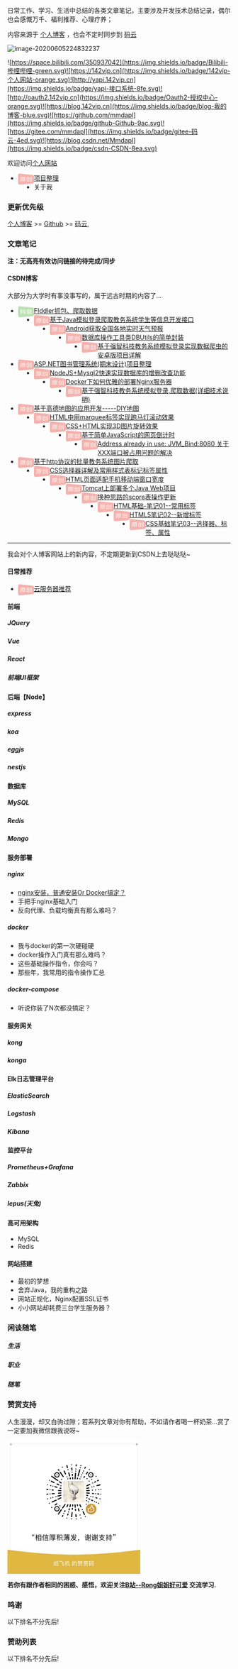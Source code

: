 
日常工作、学习、生活中总结的各类文章笔记，主要涉及开发技术总结记录，偶尔也会感慨万千、福利推荐、心理疗养；

内容来源于 [个人博客]([http://blog.142vip.cn/) ，也会不定时同步到 [码云](https://gitee.com/mmdapl)

![image-20200605224832237](C:\Users\Taylor\Desktop\github\article-notes\img\image-20200605224832237.png)

![https://space.bilibili.com/350937042](https://img.shields.io/badge/Bilibili-哔哩哔哩-green.svg)![https://142vip.cn](https://img.shields.io/badge/142vip-个人网站-orange.svg)![http://yapi.142vip.cn](https://img.shields.io/badge/yapi-接口系统-8fe.svg)![http://oauth2.142vip.cn](https://img.shields.io/badge/Oauth2-授权中心-orange.svg)![https://blog.142vip.cn](https://img.shields.io/badge/blog-我的博客-blue.svg)![https://github.com/mmdapl](https://img.shields.io/badge/github-Github-9ac.svg)![https://gitee.com/mmdapl](https://img.shields.io/badge/gitee-码云-4ed.svg)![https://blog.csdn.net/Mmdapl](https://img.shields.io/badge/csdn-CSDN-8ea.svg)


欢迎访问[个人网站](http://www.142vip.cn/) 

- <img src="img/original.png" width="36" height="26" align="left" />[项目整理](http://blog.142vip.cn/s/projects)
- 关于我

### 更新优先级

[个人博客]([http://blog.142vip.cn](http://blog.142vip.cn/)) >= [Github](https://github.com/mmdapl) >= [码云](https://gitee.com/mmdapl),

### 文章笔记

**注：无高亮有效访问链接的待完成/同步**

#### CSDN博客

大部分为大学时有事没事写的，属于远古时期的内容了...

- <img src="img/reprint.png" width="36" height="26" align="left" />[FIddler抓包、爬取数据](https://blog.csdn.net/Mmdapl/article/details/79133779)
- <img src="img/original.png" width="36" height="26" align="left" /> [基于Java模拟登录爬取教务系统学生等信息开发接口](https://blog.csdn.net/Mmdapl/article/details/83514722)
- <img src="img/original.png" width="36" height="26" align="left" />[Android获取全国各地实时天气预报](https://blog.csdn.net/Mmdapl/article/details/80758702)
- <img src="img/original.png" width="36" height="26" align="left" />[数据库操作工具类DBUtils的简单封装](https://blog.csdn.net/Mmdapl/article/details/80779380)
- <img src="img/original.png" width="36" height="26" align="left" /> [基于强智科技教务系统模拟登录实现数据爬虫的安卓版项目详解](https://blog.csdn.net/Mmdapl/article/details/80787391)
- <img src="img/original.png" width="36" height="26" align="left" /> [ASP.NET图书管理系统(期末设计)项目整理](https://blog.csdn.net/Mmdapl/article/details/80855172)
- <img src="img/original.png" width="36" height="26" align="left" /> [NodeJS+Mysql2快速实现数据库的增删改查功能](https://blog.csdn.net/Mmdapl/article/details/100926588)
- <img src="img/original.png" width="36" height="26" align="left" /> [Docker下如何优雅的部署Nginx服务器](https://blog.csdn.net/Mmdapl/article/details/105521223)
- <img src="img/original.png" width="36" height="26" align="left" /> [基于强智科技教务系统模拟登录,爬取数据(详细技术说明)](https://blog.csdn.net/Mmdapl/article/details/80373126)
- <img src="img/original.png" width="36" height="26" align="left" /> [基于高德地图的应用开发-----DIY地图](https://blog.csdn.net/Mmdapl/article/details/78793419)
- <img src="img/original.png" width="36" height="26" align="left" /> [HTML中用marquee标签实现跑马灯滚动效果](https://blog.csdn.net/Mmdapl/article/details/78827570)
- <img src="img/original.png" width="36" height="26" align="left" /> [CSS+HTML实现3D图片旋转效果](https://blog.csdn.net/Mmdapl/article/details/78882684)
- <img src="img/original.png" width="36" height="26" align="left" /> [基于简单JavaScript的网页倒计时](https://blog.csdn.net/Mmdapl/article/details/78888169)
- [<img src="img/original.png" width="36" height="26" align="left" /> Address already in use: JVM_Bind:8080 关于XXX端口被占用问题的解决](https://blog.csdn.net/Mmdapl/article/details/78892233)
-  <img src="img/original.png" width="36" height="26" align="left" />[基于http协议的批量教务系统图片爬取](https://blog.csdn.net/Mmdapl/article/details/79156774)
- <img src="img/original.png" width="36" height="26" align="left" /> [CSS选择器详解及常用样式表标记标签属性](https://blog.csdn.net/Mmdapl/article/details/79589156)
- <img src="img/original.png" width="36" height="26" align="left" />[HTML页面适配手机移动端窗口宽度](https://blog.csdn.net/Mmdapl/article/details/79646998)
- <img src="img/original.png" width="36" height="26" align="left" />[Tomcat上部署多个Java Web项目](https://blog.csdn.net/Mmdapl/article/details/80149809)
- <img src="img/original.png" width="36" height="26" align="left" />[换种思路的score表操作更新](https://blog.csdn.net/Mmdapl/article/details/80288861)
- <img src="img/original.png" width="36" height="26" align="left" />[HTML基础-笔记01--常用标签](https://blog.csdn.net/Mmdapl/article/details/79589671)
- <img src="img/original.png" width="36" height="26" align="left" />[HTML5笔记02--新增标签](https://blog.csdn.net/Mmdapl/article/details/79589695)
- <img src="img/original.png" width="36" height="26" align="left" /> [CSS基础笔记03--选择器、标签、属性](https://blog.csdn.net/Mmdapl/article/details/79598302)

---------

我会对个人博客网站上的新内容，不定期更新到CSDN上去哒哒哒~


#### 日常推荐

- <img src="img/original.png" width="36" height="26" align="left" /> [云服务器推荐](server-introduce.md)

#### 前端

##### JQuery

##### Vue

##### React

##### 前端UI框架

#### 后端【Node】

##### express

##### koa

##### eggjs

##### nestjs

#### 数据库

##### MySQL

##### Redis

##### Mongo

#### 服务部署

##### nginx

- [nginx安装，普通安装Or Docker搞定？]([https://blog.142vip.cn/2018/03/%E5%A4%9A%E7%8E%AF%E5%A2%83%E4%B8%8Bnginx%E7%9A%84%E5%AE%89%E8%A3%85%E9%83%A8%E7%BD%B2%E6%96%B9%E6%B3%95%E6%B1%87%E6%80%BB](https://blog.142vip.cn/2018/03/多环境下nginx的安装部署方法汇总))
- 手把手nginx基础入门
- 反向代理、负载均衡真有那么难吗？

##### docker

- 我与docker的第一次硬碰硬
- docker操作入门真有那么难吗？
- 这些基础操作指令，你会吗？
- 那些年，我常用的指令操作汇总

##### docker-compose

- 听说你装了N次都没搞定？

#### 服务网关

##### kong

##### konga

#### Elk日志管理平台

##### ElasticSearch

##### Logstash

##### Kibana

#### 监控平台

##### Prometheus+Grafana

##### Zabbix

##### lepus(天兔)

#### 高可用架构

- MySQL
- Redis

#### 网站搭建

- 最初的梦想
- 舍弃Java，我的重构之路
- 网站正规化，Nginx配置SSL证书
- 小小网站却耗费三台学生服务器？

### 闲谈随笔

##### 生活

##### 职业

##### 随笔

### 赞赏支持

人生漫漫，却又白驹过隙；若系列文章对你有帮助，不如请作者喝一杯奶茶...赏了一定要加我微信跟我说呀~

<img src="img/weChatDonate.jpg" width="300" height="300" align="center" />




**若你有跟作者相同的困惑、感悟，欢迎关注[B站--Rong姐姐好可爱](https://space.bilibili.com/350937042) 交流学习.**

### 鸣谢

以下排名不分先后!

### 赞助列表

以下排名不分先后!